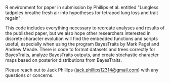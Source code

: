 R environment for paper in submission by Phillips et al. entitled "Lungless tadpoles breathe fresh air into hypotheses for tetrapod lung loss and trait regain"

This code includes everything necessary to recreate analyses and results of the published paper, but we also hope other researchers interested in discrete character evolution will find the embedded functions and scripts useful, especially when using the program BayesTraits by Mark Pagel and Andrew Meade. There is code to format datasets and trees correctly for BayesTraits, analyze BayesTraits outputs, and create stochastic character maps based on posterior distributions from BayesTraits. 

Please reach out to Jack Phillips (jack.phillips12314@gmail.com) with any questions or concerns.
